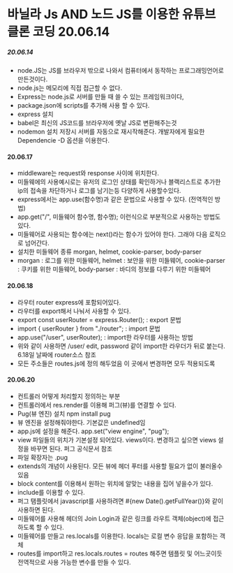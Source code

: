 # 바닐라 Js AND 노드 JS를 이용한 유튜브 클론 코딩 20.06.14

##### 20.06.14

- node.JS는 JS를 브라우저 밖으로 나와서 컴퓨터에서 동작하는 프로그래밍언어로 만든것이다.
- node.js는 메모리에 직접 접근할 수 없다.
- Express는 node.js로 서버를 만들 때 쓸 수 있는 프레임워크이다,
- package.json에 scripts를 추가해 사용 할 수 있다.
- express 설치
- babel은 최신의 JS코드를 브라우저에 옛날 JS로 변환해주는것
- nodemon 설치 저장시 서버를 자동으로 재시작해준다. 개발자에게 필요한 Dependencie -D 옵션을 이용한다.

#### 20.06.17

- middleware는 request와 response 사이에 위치한다.
- 미들웨에의 사용예시로는 유저의 로그인 상태를 확인하거나 블랙리스트로 추가한 ip의 접속을 차단하거나 로그를 남기는등 다양하게 사용할수있다.
- express에서는 app.use(함수명)과 같은 문법으로 사용할 수 있다. (전역적인 방법)
- app.get("/", 미들웨어 함수명, 함수명); 이런식으로 부분적으로 사용하는 방법도 있다.
- 미들웨어로 사용되는 함수에는 next()라는 함수가 있어야 한다. 그래야 다음 로직으로 넘어간다.
- 설치한 미들웨어 종류 morgan, helmet, cookie-parser, body-parser
- morgan : 로그를 위한 미들웨어, helmet : 보안을 위한 미들웨어, cookie-parser : 쿠키를 위한 미들웨어, body-parser : 바디의 정보를 다루기 위한 미들웨어

#### 20.06.18

- 라우터 router express에 포함되어있다.
- 라우터를 export해서 나눠서 사용할 수 있다.
- export const userRouter = express.Router(); : export 문법
- import { userRouter } from "./router"; : import 문법
- app.use("/user", userRouter); : import한 라우터를 사용하는 방법
- 위와 같이 사용하면 /user/ edit, password 같이 import한 라우더가 뒤로 붙는다. 6.18일 날짜에 router소스 참조
- 모든 주소들은 routes.js에 정의 해두었음 이 곳에서 변경하면 모두 적용되도록

#### 20.06.20

- 컨트롤러 어떻게 처리할지 정의하는 부분
- 컨트롤러에서 res.render를 이용해 퍼그(뷰)를 연결할 수 있다.
- Pug(뷰 엔진) 설치 npm install pug
- 뷰 엔진을 설정해줘야한다. 기본값은 undefined임
- app.js에 설정을 해준다. app.set("view engine", "pug");
- view 파일들의 위치가 기본설정 되어있다. views이다. 변경하고 싶으면 views 설정을 바꾸면 된다. 퍼그 공식문서 참조
- 파일 확장자는 .pug
- extends의 개념이 사용된다. 모든 뷰에 헤더 푸터를 사용할 필요가 없이 불러올수있음
- block content를 이용해서 원하는 위치에 알맞는 내용을 집어 넣을수가 있다.
- include를 이용할 수 있다.
- 퍼그 탬플릿에서 javascript를 사용하려면 #{new Date().getFullYear()}와 같이 사용하면 된다.
- 미들웨어를 사용해 헤더의 Join Login과 같은 링크를 라우트 객체(object)에 접근하도록 할 수 있다.
- 미들웨어를 만들고 res.locals를 이용한다. locals는 로컬 변수 응답을 포함하는 객체
- routes를 import하고 res.locals.routes = routes 해주면 템플릿 및 어느곳이듯 전역적으로 사용 가능한 변수를 만들 수 있다.
